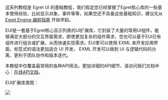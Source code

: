 这系列教程是 Egret UI 的基础教程，我们假定您已经掌握了Egret核心库的一些基本使用经验，比如显示对象，事件等等，如果您还不具备这些基础知识，建议先从 [Egret Engine 编程指南](http://edn.egret.com/cn/index.php/article/index/id/579) 开始学起。
  
EUI是一套基于Egret核心显示列表的UI扩展库，它封装了大量的常用UI组件，能够满足大部分的交互界面需求，即使更加复杂的组件需求，您也可以基于EUI已有组件进行组合或扩展，从而快速实现需求。EUI里可以使用 EXML 来开发应用界面，标签式的语法更加适合 UI 开发， EXML 开发可以做到 UI 与逻辑代码的分离，更利于团队协作和版本迭代。

本教程中仅覆盖最常用的各种API用法，更加详细的API细节，请访问我们文档中心：[在线API文档](http://edn.egret.com/cn/index.php/apidoc/egret243/name/eui.AddItems)。

EUI扩展库类图：

![](560200b50f195.png)
